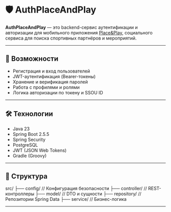 # 🛡️ AuthPlaceAndPlay

**AuthPlaceAndPlay** — это backend-сервис аутентификации и авторизации для мобильного приложения [Place&Play](https://github.com/Olegator-IS/placeandplay), социального сервиса для поиска спортивных партнёров и мероприятий.

---

## 🚀 Возможности

- Регистрация и вход пользователей
- JWT-аутентификация (Bearer-токены)
- Хранение и верификация паролей
- Работа с профилями и ролями
- Логика авторизации по токену и SSOU ID

---

## 🛠️ Технологии

- Java 23
- Spring Boot 2.5.5
- Spring Security
- PostgreSQL
- JWT (JSON Web Tokens)
- Gradle (Groovy)

---

## 📁 Структура

src/
├── config/         // Конфигурация безопасности
├── controller/     // REST-контроллеры
├── model/          // DTO и сущности
├── repository/     // Репозитории Spring Data
├── service/        // Бизнес-логика

---
